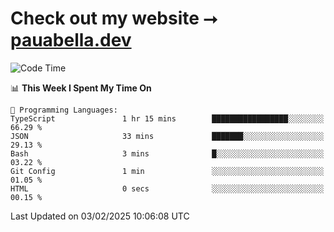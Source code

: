 # Check out my website ⭢ [pauabella.dev](https://pauabella.dev)

<!--START_SECTION:waka-->
![Code Time](http://img.shields.io/badge/Code%20Time-4%2C027%20hrs%2022%20mins-blue)

📊 **This Week I Spent My Time On** 

```text
💬 Programming Languages: 
TypeScript               1 hr 15 mins        █████████████████░░░░░░░░   66.29 % 
JSON                     33 mins             ███████░░░░░░░░░░░░░░░░░░   29.13 % 
Bash                     3 mins              █░░░░░░░░░░░░░░░░░░░░░░░░   03.22 % 
Git Config               1 min               ░░░░░░░░░░░░░░░░░░░░░░░░░   01.05 % 
HTML                     0 secs              ░░░░░░░░░░░░░░░░░░░░░░░░░   00.15 % 
```


 Last Updated on 03/02/2025 10:06:08 UTC
<!--END_SECTION:waka-->
